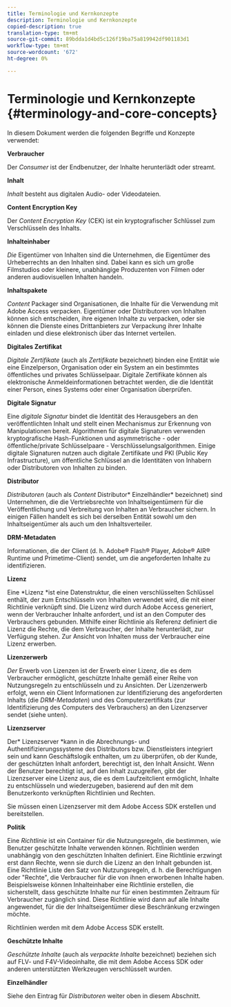 ```yaml
---
title: Terminologie und Kernkonzepte
description: Terminologie und Kernkonzepte
copied-description: true
translation-type: tm+mt
source-git-commit: 89bdda1d4bd5c126f19ba75a819942df901183d1
workflow-type: tm+mt
source-wordcount: '672'
ht-degree: 0%

---
```



# Terminologie und Kernkonzepte {#terminology-and-core-concepts}

In diesem Dokument werden die folgenden Begriffe und Konzepte verwendet:

**Verbraucher**

Der *Consumer* ist der Endbenutzer, der Inhalte herunterlädt oder streamt.

**Inhalt**

*Inhalt* besteht aus digitalen Audio- oder Videodateien.

**Content Encryption Key**

Der *Content Encryption Key* (CEK) ist ein kryptografischer Schlüssel zum Verschlüsseln des Inhalts.

**Inhalteinhaber**

*Die* Eigentümer von Inhalten sind die Unternehmen, die Eigentümer des Urheberrechts an den Inhalten sind. Dabei kann es sich um große Filmstudios oder kleinere, unabhängige Produzenten von Filmen oder anderen audiovisuellen Inhalten handeln.

**Inhaltspakete**

*Content* Packager sind Organisationen, die Inhalte für die Verwendung mit Adobe Access verpacken. Eigentümer oder Distributoren von Inhalten können sich entscheiden, ihre eigenen Inhalte zu verpacken, oder sie können die Dienste eines Drittanbieters zur Verpackung ihrer Inhalte einladen und diese elektronisch über das Internet verteilen.

**Digitales Zertifikat**

*Digitale Zertifikate*  (auch als  *Zertifikate* bezeichnet) binden eine Entität wie eine Einzelperson, Organisation oder ein System an ein bestimmtes öffentliches und privates Schlüsselpaar. Digitale Zertifikate können als elektronische Anmeldeinformationen betrachtet werden, die die Identität einer Person, eines Systems oder einer Organisation überprüfen.

**Digitale Signatur**

Eine *digitale Signatur* bindet die Identität des Herausgebers an den veröffentlichten Inhalt und stellt einen Mechanismus zur Erkennung von Manipulationen bereit. Algorithmen für digitale Signaturen verwenden kryptografische Hash-Funktionen und asymmetrische - oder öffentliche/private Schlüsselpaare - Verschlüsselungsalgorithmen. Einige digitale Signaturen nutzen auch digitale Zertifikate und PKI (Public Key Infrastructure), um öffentliche Schlüssel an die Identitäten von Inhabern oder Distributoren von Inhalten zu binden.

**Distributor**

*Distributoren*  (auch als  *Content* Distributor* Einzelhändler* bezeichnet) sind Unternehmen, die die Vertriebsrechte von Inhaltseigentümern für die Veröffentlichung und Verbreitung von Inhalten an Verbraucher sichern. In einigen Fällen handelt es sich bei derselben Entität sowohl um den Inhaltseigentümer als auch um den Inhaltsverteiler.

**DRM-Metadaten**

Informationen, die der Client (d. h. Adobe® Flash® Player, Adobe® AIR® Runtime und Primetime-Client) sendet, um die angeforderten Inhalte zu identifizieren.

**Lizenz**

Eine *Lizenz *ist eine Datenstruktur, die einen verschlüsselten Schlüssel enthält, der zum Entschlüsseln von Inhalten verwendet wird, die mit einer Richtlinie verknüpft sind. Die Lizenz wird durch Adobe Access generiert, wenn der Verbraucher Inhalte anfordert, und ist an den Computer des Verbrauchers gebunden. Mithilfe einer Richtlinie als Referenz definiert die Lizenz die Rechte, die dem Verbraucher, der Inhalte herunterlädt, zur Verfügung stehen. Zur Ansicht von Inhalten muss der Verbraucher eine Lizenz erwerben.

**Lizenzerwerb**

*Der* Erwerb von Lizenzen ist der Erwerb einer Lizenz, die es dem Verbraucher ermöglicht, geschützte Inhalte gemäß einer Reihe von Nutzungsregeln zu entschlüsseln und zu Ansichten. Der Lizenzerwerb erfolgt, wenn ein Client Informationen zur Identifizierung des angeforderten Inhalts (die *DRM-Metadaten*) und des Computerzertifikats (zur Identifizierung des Computers des Verbrauchers) an den Lizenzserver sendet (siehe unten).

**Lizenzserver**

Der* Lizenzserver *kann in die Abrechnungs- und Authentifizierungssysteme des Distributors bzw. Dienstleisters integriert sein und kann Geschäftslogik enthalten, um zu überprüfen, ob der Kunde, der geschützten Inhalt anfordert, berechtigt ist, den Inhalt Ansicht. Wenn der Benutzer berechtigt ist, auf den Inhalt zuzugreifen, gibt der Lizenzserver eine Lizenz aus, die es dem Laufzeitclient ermöglicht, Inhalte zu entschlüsseln und wiederzugeben, basierend auf den mit dem Benutzerkonto verknüpften Richtlinien und Rechten.

Sie müssen einen Lizenzserver mit dem Adobe Access SDK erstellen und bereitstellen.

**Politik**

Eine *Richtlinie* ist ein Container für die Nutzungsregeln, die bestimmen, wie Benutzer geschützte Inhalte verwenden können. Richtlinien werden unabhängig von den geschützten Inhalten definiert. Eine Richtlinie erzwingt erst dann Rechte, wenn sie durch die Lizenz an den Inhalt gebunden ist. Eine Richtlinie Liste den Satz von Nutzungsregeln, d. h. die Berechtigungen oder &quot;Rechte&quot;, die Verbraucher für die von ihnen erworbenen Inhalte haben. Beispielsweise können Inhalteinhaber eine Richtlinie erstellen, die sicherstellt, dass geschützte Inhalte nur für einen bestimmten Zeitraum für Verbraucher zugänglich sind. Diese Richtlinie wird dann auf alle Inhalte angewendet, für die der Inhaltseigentümer diese Beschränkung erzwingen möchte.

Richtlinien werden mit dem Adobe Access SDK erstellt.

**Geschützte Inhalte**

*Geschützte Inhalte*  (auch als  *verpackte Inhalte* bezeichnet) beziehen sich auf FLV- und F4V-Videoinhalte, die mit dem Adobe Access SDK oder anderen unterstützten Werkzeugen verschlüsselt wurden.

**Einzelhändler**

Siehe den Eintrag für *Distributoren* weiter oben in diesem Abschnitt.
